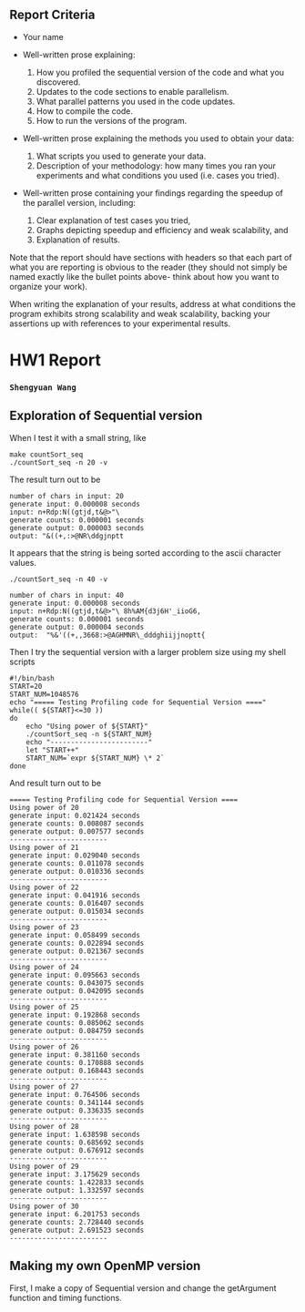 ## Report Criteria

-   Your name
-   Well-written prose explaining:
      1.  How you profiled the sequential version of the code and what you discovered.
      2.  Updates to the code sections to enable parallelism.
      3.  What parallel patterns you used in the code updates.
      4.  How to compile the code.
      5.  How to run the versions of the program.

-   Well-written prose explaining the methods you used to obtain your data:      
      1.  What scripts you used to generate your data.
      2. Description of your methodology: how many times you ran your experiments and what conditions you used (i.e. cases you tried).

-   Well-written prose containing your findings regarding the speedup of the parallel version, including:   
      1.  Clear explanation of test cases you tried,
      2.  Graphs depicting speedup and efficiency and weak scalability, and
      3.  Explanation of results.


Note that the report should have sections with headers so that each part of what you are reporting is obvious to the reader (they should not simply be named exactly like the bullet points above- think about how you want to organize your work).

When writing the explanation of your results, address at what conditions the program exhibits strong scalability and weak scalability, backing your assertions up with references to your experimental results.
# HW1 Report
### `Shengyuan Wang`

## Exploration of Sequential version
When I test it with a small string, like
```
make countSort_seq
./countSort_seq -n 20 -v
```
The result turn out to be
```
number of chars in input: 20
generate input: 0.000008 seconds
input: n+Rdp:N((gtjd,t&@>"\
generate counts: 0.000001 seconds
generate output: 0.000003 seconds
output: "&((+,:>@NR\ddgjnptt
```
It appears that the string is being sorted according to the ascii character values.
```
./countSort_seq -n 40 -v
```
```
number of chars in input: 40
generate input: 0.000008 seconds
input: n+Rdp:N((gtjd,t&@>"\ 8h%AM{d3j6H'_iioG6,
generate counts: 0.000001 seconds
generate output: 0.000004 seconds
output:  "%&'((+,,3668:>@AGHMNR\_dddghiijjnoptt{
```


Then I try the sequential version with a larger problem size using my shell scripts

```
#!/bin/bash
START=20
START_NUM=1048576
echo "===== Testing Profiling code for Sequential Version ===="
while(( ${START}<=30 ))
do
    echo "Using power of ${START}"
    ./countSort_seq -n ${START_NUM}
    echo "------------------------"
    let "START++"
    START_NUM=`expr ${START_NUM} \* 2`
done
```
And result turn out to be
```
===== Testing Profiling code for Sequential Version ====
Using power of 20
generate input: 0.021424 seconds
generate counts: 0.008087 seconds
generate output: 0.007577 seconds
------------------------
Using power of 21
generate input: 0.029040 seconds
generate counts: 0.011078 seconds
generate output: 0.010336 seconds
------------------------
Using power of 22
generate input: 0.041916 seconds
generate counts: 0.016407 seconds
generate output: 0.015034 seconds
------------------------
Using power of 23
generate input: 0.058499 seconds
generate counts: 0.022894 seconds
generate output: 0.021367 seconds
------------------------
Using power of 24
generate input: 0.095663 seconds
generate counts: 0.043075 seconds
generate output: 0.042095 seconds
------------------------
Using power of 25
generate input: 0.192868 seconds
generate counts: 0.085062 seconds
generate output: 0.084759 seconds
------------------------
Using power of 26
generate input: 0.381160 seconds
generate counts: 0.170888 seconds
generate output: 0.168443 seconds
------------------------
Using power of 27
generate input: 0.764506 seconds
generate counts: 0.341144 seconds
generate output: 0.336335 seconds
------------------------
Using power of 28
generate input: 1.638598 seconds
generate counts: 0.685692 seconds
generate output: 0.676912 seconds
------------------------
Using power of 29
generate input: 3.175629 seconds
generate counts: 1.422833 seconds
generate output: 1.332597 seconds
------------------------
Using power of 30
generate input: 6.201753 seconds
generate counts: 2.728440 seconds
generate output: 2.691523 seconds
------------------------
```

## Making my own OpenMP version
First, I make a copy of Sequential version and change the getArgument function and timing functions.
